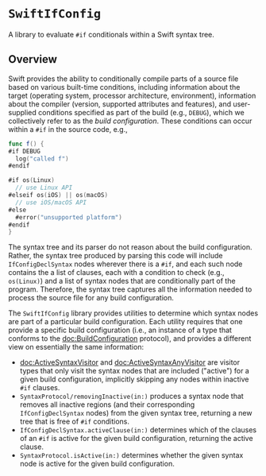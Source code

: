 # `SwiftIfConfig`

A library to evaluate `#if` conditionals within a Swift syntax tree.

## Overview

Swift provides the ability to conditionally compile parts of a source file based on various built-time conditions, including information about the target (operating system, processor architecture, environment), information about the compiler (version, supported attributes and features), and user-supplied conditions specified as part of the build (e.g., `DEBUG`), which we collectively refer to as the *build configuration*. These conditions can occur within a `#if` in the source code, e.g.,

```swift
func f() {
#if DEBUG
  log("called f")
#endif

#if os(Linux)
  // use Linux API
#elseif os(iOS) || os(macOS)
  // use iOS/macOS API
#else
  #error("unsupported platform")
#endif
}
```

The syntax tree and its parser do not reason about the build configuration. Rather, the syntax tree produced by parsing this code will include `IfConfigDeclSyntax` nodes wherever there is a `#if`, and each such node contains the a list of clauses, each with a condition to check (e.g., `os(Linux)`) and a list of syntax nodes that are conditionally part of the program. Therefore, the syntax tree captures all the information needed to process the source file for any build configuration.

The `SwiftIfConfig` library provides utilities to determine which syntax nodes are part of a particular build configuration. Each utility requires that one provide a specific build configuration (i.e., an instance of a type that conforms to the <doc:BuildConfiguration> protocol), and provides a different view on essentially the same information:

* <doc:ActiveSyntaxVisitor> and <doc:ActiveSyntaxAnyVisitor> are visitor types that only visit the syntax nodes that are included ("active") for a given build configuration, implicitly skipping any nodes within inactive `#if` clauses.
* ``SyntaxProtocol/removingInactive(in:)`` produces a syntax node that removes all inactive regions (and their corresponding `IfConfigDeclSyntax` nodes) from the given syntax tree, returning a new tree that is free of `#if` conditions.
* ``IfConfigDeclSyntax.activeClause(in:)`` determines which of the clauses of an `#if` is active for the given build configuration, returning the active clause.
* ``SyntaxProtocol.isActive(in:)`` determines whether the given syntax node is active for the given build configuration.
